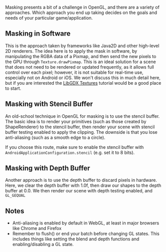 Masking presents a bit of a challenge in OpenGL, and there are a variety of approaches. Which approach you end up taking decides on the goals and needs of your particular game/application.

## Masking in Software

This is the approach taken by frameworks like Java2D and other high-level 2D renderers. The idea here is to apply the mask in software, by manipulating the RGBA data of a Pixmap, and then send the new pixels to the GPU through `Texture.drawPixmap`. This is an ideal solution for a scene that does not need to be rendered or updated frequently, as it allows full control over each pixel; however, it is not suitable for real-time use, especially not on Android or iOS. We won't discuss this in much detail here, but if you are interested the [LibGDX Textures](LibGDX-Textures) tutorial would be a good place to start.

## Masking with Stencil Buffer

An old-school technique in OpenGL for masking is to use the stencil buffer. The basic idea is to render your primitives (such as those created by ShapeRenderer) to the stencil buffer, then render your scene with stencil buffer testing enabled to apply the clipping. The downside is that you lose anti-aliasing (such as a smooth edge to a circle).

If you choose this route, make sure to enable the stencil buffer with `AndroidApplicationConfiguration.stencil` (e.g. set it to 8 bits). 

## Masking with Depth Buffer

Another approach is to use the depth buffer to discard pixels in hardware. Here, we clear the depth buffer with 1.0f, then draw our shapes to the depth buffer at 0.0. We then render our scene with depth testing enabled, and `GL_GEQUAL`

## Notes

- Anti-aliasing is enabled by default in WebGL, at least in major browsers like Chrome and Firefox
- Remember to flush() or end your batch before changing GL states. This includes things like setting the blend and depth functions and enabling/disabling a GL state.